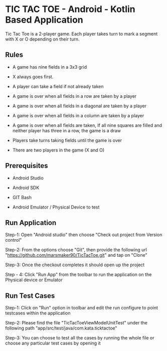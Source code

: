 # TIC TAC TOE - Android - Kotlin Based Application

Tic Tac Toe is a 2-player game. Each player takes turn to mark a segment with X or O depending on their turn.

## Rules

* A game has nine fields in a 3x3 grid

* X always goes first.

* A player can take a field if not already taken

* A game is over when all fields in a row are taken by a player

* A game is over when all fields in a diagonal are taken by a player

* A game is over when all fields in a column are taken by a player

* A game is over when all fields are taken, If all nine squares are filled and neither player has three in a row, the game is a draw

* Players take turns taking fields until the game is over

* There are two players in the game (X and O)

## Prerequisites

* Android Studio

* Android SDK

* GIT Bash

* Android Emulator / Physical Device to test


## Run Application

Step-1: Open "Android studio" then choose "Check out project from Version control"

Step-2: From the options choose "Git", then provide the following url "https://github.com/marsmaker90/TicTacToe.git" and tap on "Clone"

Step-3: Once the checkout completes it should open up the project

Step - 4: Click "Run App" from the toolbar to run the application on the Physical device or Emulator

## Run Test Cases

Step-1: Click on "Run" option in toolbar and edit the run configure to point testcases within the application

Step-2: Please find the file "TicTacToeViewModelUnitTest" under the following path "app/src/test/java/com.kata.ticktactoe"

Step-3: You can choose to test all the cases by running the whole file or choose any particular test cases by opening it
